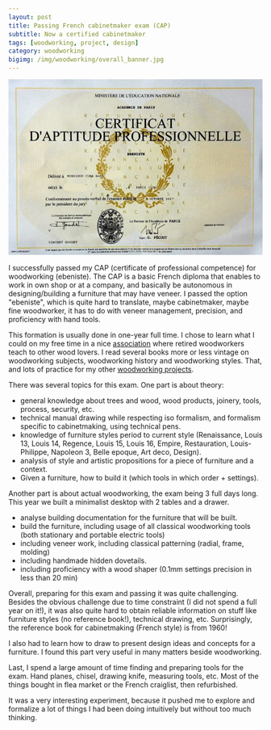 ```yaml
---
layout: post
title: Passing French cabinetmaker exam (CAP)
subtitle: Now a certified cabinetmaker
tags: [woodworking, project, design]
category: woodworking
bigimg: /img/woodworking/overall_banner.jpg
---
```

![CAP diploma](/img/woodworking/Cura_remi_CAP_Ebeniste_2017_a.jpg)

I successfully passed my CAP (certificate of professional competence) for woodworking (ebeniste).
The CAP is a basic French diploma that enables to work in own shop or at a company, and basically be autonomous in designing/building a furniture that may have veneer.
I passed the option "ebeniste", which is quite hard to translate, maybe cabinetmaker, maybe fine woodworker, it has to do with veneer management, precision, and proficiency with hand tools.


This formation is usually done in one-year full time.
I chose to learn what I could on my free time in a nice [association](http://passionnesdubois.fr/) where retired woodworkers teach to other wood lovers.
I read several books more or less vintage on woodworking subjects, woodworking history and woodworking styles.
That, and lots of practice for my other [woodworking projects](../woodworking_projects).


There was several topics for this exam.
One part is about theory: 
 - general knowledge about trees and wood, wood products, joinery, tools, process, security, etc.
 - technical manual drawing while respecting iso formalism, and formalism specific to cabinetmaking, using technical pens.
 - knowledge of furniture styles period to current style (Renaissance, Louis 13, Louis 14, Regence, Louis 15, Louis 16, Empire, Restauration, Louis-Philippe, Napoleon 3, Belle epoque, Art deco, Design).
 - analysis of style and artistic propositions for a piece of furniture and a context.
 - Given a furniture, how to build it (which tools in which order + settings).

 
Another part is about actual woodworking, the exam being 3 full days long.
This year we built a minimalist desktop with 2 tables and a drawer.
 - analyse building documentation for the furniture that will be built.
 - build the furniture, including usage of all classical woodworking tools (both stationary and portable electric tools) 
 - including veneer work, including classical patterning (radial, frame, molding)
 - including handmade hidden dovetails.
 - including proficiency with a wood shaper (0.1mm settings precision in less than 20 min)


Overall, preparing for this exam and passing it was quite challenging.
Besides the obvious challenge due to time constraint (I did not spend a full year on it!),
it was also quite hard to obtain reliable information on stuff like furniture styles (no reference book!),
technical drawing, etc.
Surprisingly, the reference book for cabinetmaking (French style) is from 1960!

I also had to learn how to draw to present design ideas and concepts for a furniture.
I found this part very useful in many matters beside woodworking.


Last, I spend a large amount of time finding and preparing tools for the exam.
Hand planes, chisel, drawing knife, measuring tools, etc.
Most of the things bought in flea market or the French craiglist, then refurbished.

It was a very interesting experiment, because it pushed me to explore and formalize a lot of things I had been doing intuitively but without too much thinking.
